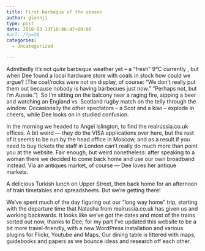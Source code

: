 ```yaml
---
title: First barbeque of the season
author: glennji
type: post
date: 2010-03-13T18:46:47+00:00
#url: /?p=26
categories:
  - Uncategorized

---
```

Admittedly it&#8217;s not _quite_ barbeque weather yet &#8211; a &#8220;fresh&#8221; 9°C currently , but when Dee found a local hardware store with coals in stock how could we argue? (The coal/rocks were not on display, of course: &#8220;We don&#8217;t really put them out because nobody is having barbecues just now.&#8221; &#8220;Perhaps not, but I&#8217;m Aussie.&#8221;)  So I&#8217;m sitting on the balcony near a raging fire, sipping a beer and watching an England vs. Scotland rugby match on the telly through the window. Occasionally the other spectators &#8211; a Scot and a kiwi &#8211; explode in cheers, while Dee looks on in studied confusion.
  
In the morning we headed to Angel Islington, to find the realrussia.co.uk offices. A bit weird &#8212; they do the VISA applications over here, but the rest of it seems to be run by the head office in Moscow, and as a result if you need to buy tickets the staff in London can&#8217;t really do much more than point you at the website. Fair enough, but weird nonetheless: after speaking to a woman there we decided to come back home and use our own broadband instead. Via an antiques market, of course &#8212; Dee loves her antique markets.
  
A delicious Turkish lunch on Upper Street, then back home for an afternoon of train timetables and spreadsheets. But we&#8217;re getting there!
  
We&#8217;ve spent much of the day figuring out our &#8220;long way home&#8221; trip, starting with the departure time that Natasha from realrussia.co.uk has given us and working backwards. It looks like we&#8217;ve got the dates and most of the trains sorted out now, thanks to Dee; for my part I&#8217;ve updated this website to be a bit more travel-friendly, with a new WordPress installation and various plugins for Flickr, Youtube and Maps. Our dining table is littered with maps, guidebooks and papers as we bounce ideas and research off each other.
